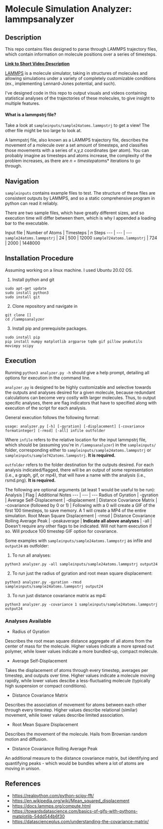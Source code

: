 # Molecule Simulation Analyzer: lammpsanalyzer

## Description

This repo contains files designed to parse through LAMMPS trajectory files, which contain
information on molecule positions over a series of timesteps.

**[Link to Short Video Description](https://youtu.be/H2jwzjH7r2Y)** 

[LAMMPS](https://www.lammps.org/) is a molecule simulator, taking in structures of
molecules and allowing simulations under a variety of completely customizable conditions
(ex., implementing Lennard-Jones potential, and such).

I've designed code in this repo to output visuals and videos containing statistical analyses
of the trajectories of these molecules, to give insight to multiple features.

#### What is a lammpstrj file?

Take a look at `sampleinputs/sample24atoms.lammpstrj` to get a view! The other file might be too large to look at.

A lammpstrj file, also known as a LAMMPS trajectory file, describes the movement of a molecule over a set amount of timesteps, and classifies those movements with a series of x,y,z coordinates (per atom). You can probably imagine as timesteps and atoms increase, the complexity of the problem increases, as there are *n = timestep*atoms* iterations to go through.

## Navigation

`sampleinputs` contains example files to test. The structure of these files are consistent outputs by LAMMPS, and so a static comprehensive program in python can read it reliably.

There are two sample files, which have greatly different sizes, and so execution time will differ between them, which is why I appended a loading bar to the executable.

Input file | Number of Atoms | Timesteps | *n* Steps
--- | --- | ---
`sample24atoms.lammpstrj` | 24 | 500 | 12000
`sample724atoms.lammpstrj` | 724 | 2000 | 1448000



## Installation Procedure

Assuming working on a linux machine. I used Ubuntu 20.02 OS.

1. Install python and git
```
sudo apt-get update
sudo install python3
sudo install git
```

2. Clone repository and navigate in
```
git clone []
cd /lammpsanalyzer
```

3. Install pip and prerequisite packages.
```
sudo install pip
pip install numpy matplotlib argparse tqdm gif pillow peakutils moviepy scipy
```

## Execution

Running `python3 analyzer.py -h` should give a help prompt, detailing all options
for execution in the command line.

`analyzer.py` is designed to be highly customizable and selective towards the outputs and analyses desired for a given molecule, because redundant calculations can become very costly with larger molecules. Thus, to output specific analyses, there are flag indicators that have to specified along with execution of the script for each analysis.

General execution follows the following format:
```
usage: analyzer.py [-h] [-gyration] [-displacement] [-covariance formatinteger] [-rmsd] [-all] infile outfolder
```

Where `infile` refers to the relative location for the input lammpstrj file, which should be (assuming you're in `/lammpsanalyzer`) in the `sampleinputs/` folder, corresponding either to `sampleinputs/sample24atoms.lammpstrj` or `sampleinputs/sample742atoms.lammpstrj`. **It is required.**

`outfolder` refers to the folder destination for the outputs desired. For each analysis indicated/flagged, there will be an output of some representation (i.e., a graph, gif, or mp4), that will have a name with the analysis (i.e., rsmd.png). **It is required.**

The following are optional arguments (at least 1 would be useful to be run):
Analysis | Flag | Additional Notes
--- | --- | ---
Radius of Gyration | -gyration |
Average Self-Displacement | -displacement |
Distance Covariance Matrix | -covariance (followed by 0 or 1) | Following with a 0 will create a GIF of the first 100 timesteps, to save memory. A 1 will create a MP4 of the entire simulation.
Root Mean Square Displacement | -rmsd |
Distance Covariance Rolling Average Peak | -peakaverage |
**Indicate all above analyses** | -all | Doesn't require any other flags to be indicated. Will not harm execution if so. Will produce 100 timestep GIF option for covariance.

Some examples with `sampleinputs/sample24atoms.lammpstrj` as infile and `output24` as outfolder:

1. To run all analyses:
```
python3 analyzer.py -all sampleinputs/sample24atoms.lammpstrj output24
```

2. To run just the radius of gyration and root mean square displacement:
```
python3 analyzer.py -gyration -rmsd sampleinputs/sample24atoms.lammpstrj output24
```

3. To run just distance covariance matrix as mp4:
```
python3 analyzer.py -covariance 1 sampleinputs/sample24atoms.lammpstrj output24
```

### Analyses Available

- Radius of Gyration

Describes the root mean square distance aggregate of all atoms from the center of mass for the molecule. Higher values indicate a more spread out polymer, while lower values indicate a more bundled-up, compact molecule.

- Average Self-Displacement

Takes the displacement of atoms through every timestep, averages per timestep, and outputs over time. Higher values indicate a molecule moving rapidly, while lower values descibe a less-fluctuating molecule (typically high suspension or compact conditions).

- Distance Covariance Matrix

Describes the association of movement for atoms between each other through every timestep. Higher values describe relational (similar) movement, while lower values describe limited association.

- Root Mean Square Displacement

Describes the movement of the molecule. Hails from Brownian random motion and diffusion.

- Distance Covariance Rolling Average Peak

An additional measure to the distance covariance matrix, but identifying and quantifying peaks - which would be bundles where a lot of atoms are moving in unison.

## References

- https://realpython.com/python-scipy-fft/
- https://en.wikipedia.org/wiki/Mean_squared_displacement
- https://docs.lammps.org/compute.html
- https://towardsdatascience.com/basics-of-gifs-with-pythons-matplotlib-54dd544b6f30
- https://datascienceplus.com/understanding-the-covariance-matrix/
